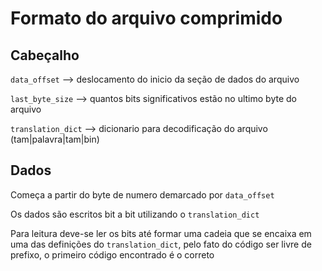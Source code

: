 # Formato do arquivo comprimido

## Cabeçalho

`data_offset` --> deslocamento do inicio da seção de dados do arquivo

`last_byte_size` --> quantos bits significativos estão no ultimo byte do arquivo

`translation_dict` --> dicionario para decodificação do arquivo (tam|palavra|tam|bin)

## Dados

Começa a partir do byte de numero demarcado por `data_offset`

Os dados são escritos bit a bit utilizando o `translation_dict`

Para leitura deve-se ler os bits até formar uma cadeia que se encaixa em uma das definições do `translation_dict`, pelo fato do código ser livre de prefixo, o primeiro código encontrado é o correto